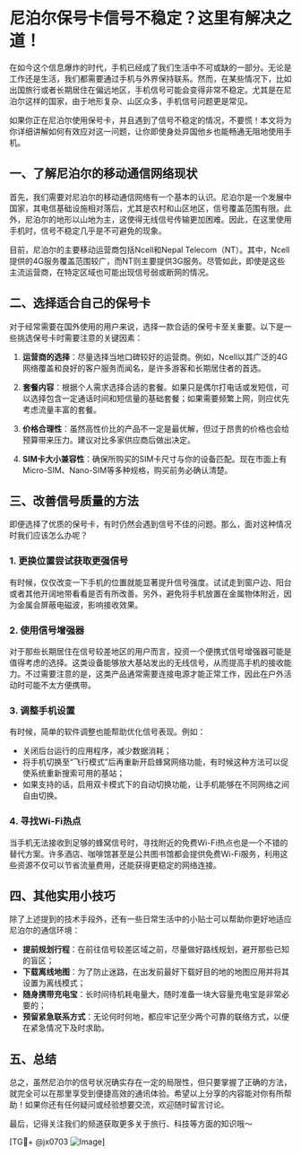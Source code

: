 # 尼泊尔保号卡信号不稳定？这里有解决之道！

在如今这个信息爆炸的时代，手机已经成了我们生活中不可或缺的一部分。无论是工作还是生活，我们都需要通过手机与外界保持联系。然而，在某些情况下，比如出国旅行或者长期居住在偏远地区，手机信号可能会变得非常不稳定。尤其是在尼泊尔这样的国家，由于地形复杂、山区众多，手机信号问题更是常见。

如果你正在尼泊尔使用保号卡，并且遇到了信号不稳定的情况，不要慌！本文将为你详细讲解如何有效应对这一问题，让你即使身处异国他乡也能畅通无阻地使用手机。

## 一、了解尼泊尔的移动通信网络现状

首先，我们需要对尼泊尔的移动通信网络有一个基本的认识。尼泊尔是一个发展中国家，其电信基础设施相对落后，尤其是农村和山区地区，信号覆盖范围有限。此外，尼泊尔的地形以山地为主，这使得无线信号传输更加困难。因此，在这里使用手机时，信号不稳定几乎是不可避免的现象。

目前，尼泊尔的主要移动运营商包括Ncell和Nepal Telecom（NT）。其中，Ncell提供的4G服务覆盖范围较广，而NT则主要提供3G服务。尽管如此，即使是这些主流运营商，在特定区域也可能出现信号弱或断网的情况。

## 二、选择适合自己的保号卡

对于经常需要在国外使用的用户来说，选择一款合适的保号卡至关重要。以下是一些挑选保号卡时需要注意的关键因素：

1. **运营商的选择**：尽量选择当地口碑较好的运营商。例如，Ncell以其广泛的4G网络覆盖和良好的客户服务而闻名，是许多游客和长期居住者的首选。
   
2. **套餐内容**：根据个人需求选择合适的套餐。如果只是偶尔打电话或发短信，可以选择包含一定通话时间和短信量的基础套餐；如果需要频繁上网，则应优先考虑流量丰富的套餐。

3. **价格合理性**：虽然高性价比的产品不一定是最优解，但过于昂贵的价格也会给预算带来压力。建议对比多家供应商后做出决定。

4. **SIM卡大小兼容性**：确保所购买的SIM卡尺寸与你的设备匹配。现在市面上有Micro-SIM、Nano-SIM等多种规格，购买前务必确认清楚。

## 三、改善信号质量的方法

即便选择了优质的保号卡，有时仍然会遇到信号不佳的问题。那么，面对这种情况时我们应该怎么办呢？

### 1. 更换位置尝试获取更强信号

有时候，仅仅改变一下手机的位置就能显著提升信号强度。试试走到窗户边、阳台或者其他开阔地带看看是否有所改善。另外，避免将手机放置在金属物体附近，因为金属会屏蔽电磁波，影响接收效果。

### 2. 使用信号增强器

对于那些长期居住在信号较差地区的用户而言，投资一个便携式信号增强器可能是值得考虑的选择。这类设备能够放大基站发出的无线信号，从而提高手机的接收能力。不过需要注意的是，这类产品通常需要连接电源才能正常工作，因此在户外活动时可能不太方便携带。

### 3. 调整手机设置

有时候，简单的软件调整也能帮助优化信号表现。例如：
   - 关闭后台运行的应用程序，减少数据消耗；
   - 将手机切换至“飞行模式”后再重新开启蜂窝网络功能，有时候这种方法可以促使系统重新搜索可用的基站；
   - 如果支持的话，启用双卡模式下的自动切换功能，让手机能够在不同网络之间自由切换。

### 4. 寻找Wi-Fi热点

当手机无法接收到足够的蜂窝信号时，寻找附近的免费Wi-Fi热点也是一个不错的替代方案。许多酒店、咖啡馆甚至是公共图书馆都会提供免费Wi-Fi服务，利用这些资源不仅可以节省流量费用，还能获得更稳定的网络连接。

## 四、其他实用小技巧

除了上述提到的技术手段外，还有一些日常生活中的小贴士可以帮助你更好地适应尼泊尔的通信环境：

- **提前规划行程**：在前往信号较差区域之前，尽量做好路线规划，避开那些已知的盲区；
- **下载离线地图**：为了防止迷路，在出发前最好下载好目的地的地图应用并将其设置为离线模式；
- **随身携带充电宝**：长时间待机耗电量大，随时准备一块大容量充电宝是非常必要的；
- **预留紧急联系方式**：无论何时何地，都应牢记至少两个可靠的联络方式，以便在紧急情况下及时求助。

## 五、总结

总之，虽然尼泊尔的信号状况确实存在一定的局限性，但只要掌握了正确的方法，就完全可以在那里享受到便捷高效的通讯体验。希望以上分享的内容能对你有所帮助！如果你还有任何疑问或经验想要交流，欢迎随时留言讨论。

最后，记得关注我们的频道获取更多关于旅行、科技等方面的知识哦～

[TG💪+ @jx0703 ![Image](https://github.com/user-attachments/assets/dbca1d08-cadb-493c-b0ec-ad6f7a83f270)]